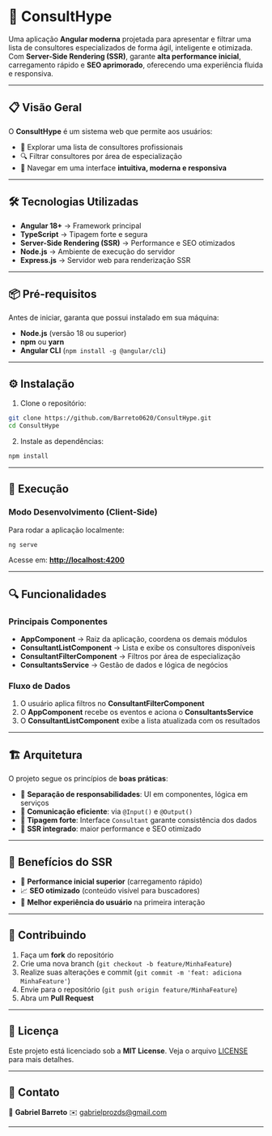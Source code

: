 
# 🚀 ConsultHype

Uma aplicação **Angular moderna** projetada para apresentar e filtrar uma lista de consultores especializados de forma ágil, inteligente e otimizada.
Com **Server-Side Rendering (SSR)**, garante **alta performance inicial**, carregamento rápido e **SEO aprimorado**, oferecendo uma experiência fluida e responsiva.

---

## 📋 Visão Geral

O **ConsultHype** é um sistema web que permite aos usuários:

* 📌 Explorar uma lista de consultores profissionais
* 🔍 Filtrar consultores por área de especialização
* 📱 Navegar em uma interface **intuitiva, moderna e responsiva**

---

## 🛠️ Tecnologias Utilizadas

* **Angular 18+** → Framework principal
* **TypeScript** → Tipagem forte e segura
* **Server-Side Rendering (SSR)** → Performance e SEO otimizados
* **Node.js** → Ambiente de execução do servidor
* **Express.js** → Servidor web para renderização SSR

---

## 📦 Pré-requisitos

Antes de iniciar, garanta que possui instalado em sua máquina:

* **Node.js** (versão 18 ou superior)
* **npm** ou **yarn**
* **Angular CLI** (`npm install -g @angular/cli`)

---

## ⚙️ Instalação

1. Clone o repositório:

```bash
git clone https://github.com/Barreto0620/ConsultHype.git
cd ConsultHype
```

2. Instale as dependências:

```bash
npm install
```

---

## 🚀 Execução

### Modo Desenvolvimento (Client-Side)

Para rodar a aplicação localmente:

```bash
ng serve
```

Acesse em: **[http://localhost:4200](http://localhost:4200)**

---

## 🔍 Funcionalidades

### Principais Componentes

* **AppComponent** → Raiz da aplicação, coordena os demais módulos
* **ConsultantListComponent** → Lista e exibe os consultores disponíveis
* **ConsultantFilterComponent** → Filtros por área de especialização
* **ConsultantsService** → Gestão de dados e lógica de negócios

### Fluxo de Dados

1. O usuário aplica filtros no **ConsultantFilterComponent**
2. O **AppComponent** recebe os eventos e aciona o **ConsultantsService**
3. O **ConsultantListComponent** exibe a lista atualizada com os resultados

---

## 🏗️ Arquitetura

O projeto segue os princípios de **boas práticas**:

* 🔹 **Separação de responsabilidades**: UI em componentes, lógica em serviços
* 🔹 **Comunicação eficiente**: via `@Input()` e `@Output()`
* 🔹 **Tipagem forte**: Interface `Consultant` garante consistência dos dados
* 🔹 **SSR integrado**: maior performance e SEO otimizado

---

## 🔄 Benefícios do SSR

* 🚀 **Performance inicial superior** (carregamento rápido)
* 📈 **SEO otimizado** (conteúdo visível para buscadores)
* 🎯 **Melhor experiência do usuário** na primeira interação

---

## 🤝 Contribuindo

1. Faça um **fork** do repositório
2. Crie uma nova branch (`git checkout -b feature/MinhaFeature`)
3. Realize suas alterações e commit (`git commit -m 'feat: adiciona MinhaFeature'`)
4. Envie para o repositório (`git push origin feature/MinhaFeature`)
5. Abra um **Pull Request**

---

## 📝 Licença

Este projeto está licenciado sob a **MIT License**.
Veja o arquivo [LICENSE](LICENSE) para mais detalhes.

---

## 📧 Contato

👤 **Gabriel Barreto**
✉️ [gabrielprozds@gmail.com](mailto:gabrielprozds@gmail.com)

---
